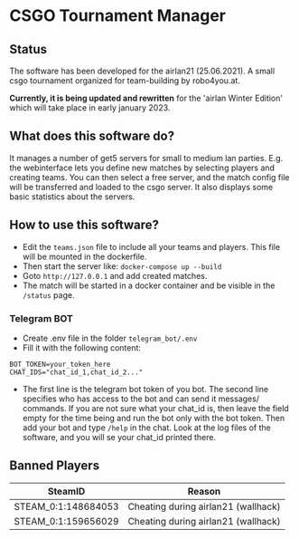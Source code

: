 # CSGO Tournament Manager

## Status

The software has been developed for the airlan21 (25.06.2021). A small csgo tournament organized for
team-building by robo4you.at.

**Currently, it is being updated and rewritten** for the 'airlan Winter Edition' which will take place in early january
2023.

## What does this software do?

It manages a number of get5 servers for small to medium lan parties. E.g. the webinterface lets you define new matches
by selecting players and creating teams. You can then select a free server, and the match config file will be
transferred and loaded to the csgo server. It also displays some basic statistics about the servers.

## How to use this software?

+ Edit the `teams.json` file to include all your teams and players. This file will be mounted in the dockerfile.
+ Then start the server like: `docker-compose up --build`
+ Goto `http://127.0.0.1` and add created matches.
+ The match will be started in a docker container and be visible in the `/status` page.

### Telegram BOT

+ Create .env file in the folder `telegram_bot/.env`
+ Fill it with the following content:

```env
BOT_TOKEN=your_token_here
CHAT_IDS="chat_id_1,chat_id_2..."
```

+ The first line is the telegram bot token of you bot. The second line specifies who has access to the bot and can send
  it messages/ commands. If you are not sure what your chat_id is, then leave the field empty for the time being and run
  the bot only with the bot token. Then add your bot and type `/help` in the chat. Look at the log files of the
  software, and you will se your chat_id printed there.

## Banned Players

| SteamID              | Reason                              |
|----------------------|-------------------------------------|
| STEAM_0:1:148684053  | Cheating during airlan21 (wallhack) |
| STEAM_0:1:159656029  | Cheating during airlan21 (wallhack) |

